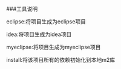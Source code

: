 ###工具说明

eclipse:将项目生成为eclipse项目

idea:将项目生成为idea项目

myeclipse:将项目生成为myeclipse项目

install:将该项目所有的依赖初始化到本地m2库

